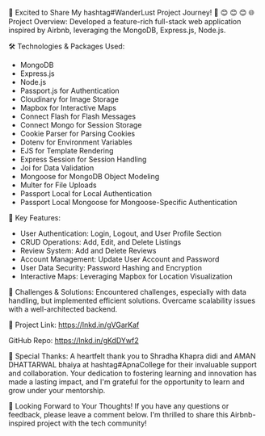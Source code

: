 🚀 Excited to Share My hashtag#WanderLust Project Journey! 🚀
 😊 😊 😊 
🌐 Project Overview:
Developed a feature-rich full-stack web application inspired by Airbnb, leveraging the MongoDB, Express.js, Node.js.

🛠️ Technologies & Packages Used:
- MongoDB
- Express.js
- Node.js
- Passport.js for Authentication
- Cloudinary for Image Storage
- Mapbox for Interactive Maps
- Connect Flash for Flash Messages
- Connect Mongo for Session Storage
- Cookie Parser for Parsing Cookies
- Dotenv for Environment Variables
- EJS for Template Rendering
- Express Session for Session Handling
- Joi for Data Validation
- Mongoose for MongoDB Object Modeling
- Multer for File Uploads
- Passport Local for Local Authentication
- Passport Local Mongoose for Mongoose-Specific Authentication

🌟 Key Features:
- User Authentication: Login, Logout, and User Profile Section
- CRUD Operations: Add, Edit, and Delete Listings
- Review System: Add and Delete Reviews
- Account Management: Update User Account and Password
- User Data Security: Password Hashing and Encryption
- Interactive Maps: Leveraging Mapbox for Location Visualization

🚧 Challenges & Solutions:
Encountered challenges, especially with data handling, but implemented efficient solutions. Overcame scalability issues with a well-architected backend.

📸 Project Link:
https://lnkd.in/gVGarKaf

GitHub Repo:
https://lnkd.in/gKdDYwf2

🤝 Special Thanks:
A heartfelt thank you to Shradha Khapra didi and AMAN DHATTARWAL bhaiya at hashtag#ApnaCollege for their invaluable support and collaboration. Your dedication to fostering learning and innovation has made a lasting impact, and I'm grateful for the opportunity to learn and grow under your mentorship.

🙏 Looking Forward to Your Thoughts!
If you have any questions or feedback, please leave a comment below. I'm thrilled to share this Airbnb-inspired project with the tech community!
